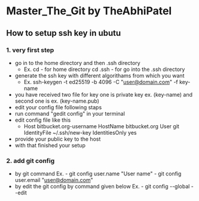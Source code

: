 # Master_The_Git by TheAbhiPatel

## How to setup ssh key in ubutu 
### 1. very first step 
* go in to the home directory and then .ssh directory 
  - Ex. cd  - for home directory
       cd .ssh - for go into the .ssh directory
* generate the ssh key with different algorithams from which you want
  - Ex. ssh-keygen -t ed25519 -b 4096 -C "user@domain.com" -f key-name
* you have received two file for key one is private key ex. (key-name) and second one is ex. (key-name.pub)
* edit your config file following staps 
* run command "gedit config" in your terminal
* edit config file like this
  -  Host bitbucket.org-username
     HostName bitbucket.org
     User git
     IdentityFile ~/.ssh/new-key
     IdentitiesOnly yes
* provide your public key to the host 
* with that finished your setup

### 2. add git config 
* by git command 
  Ex. - git config user.name "User name"
      - git config user.email "user@domain.com"
* by edit the git config by command given below
 Ex. - git config --global --edit
        
